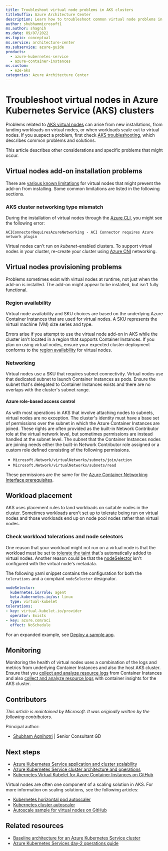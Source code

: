 ```yaml
---
title: Troubleshoot virtual node problems in AKS clusters
titleSuffix: Azure Architecture Center
description: Learn how to troubleshoot common virtual node problems in Azure Kubernetes Service (AKS) clusters.
author: shubhammicrosoft1
ms.author: shagnih
ms.date: 09/07/2022
ms.topic: conceptual
ms.service: architecture-center
ms.subservice: azure-guide
products:
  - azure-kubernetes-service
  - azure-container-instances
ms.custom:
  - e2e-aks
categories: Azure Architecture Center 
---
```


# Troubleshoot virtual nodes in Azure Kubernetes Service (AKS) clusters

Problems related to [AKS virtual nodes](/azure/aks/virtual-nodes) can arise from new installations, from landing workloads on virtual nodes, or when workloads scale out to virtual nodes. If you suspect a problem, first check [AKS troubleshooting](/azure/aks/troubleshooting), which describes common problems and solutions.

This article describes other considerations and specific problems that might occur.  

## Virtual nodes add-on installation problems

There are [various known limitations](/azure/aks/virtual-nodes#known-limitations) for virtual nodes that might prevent the add-on from installing. Some common limitations are listed in the following sections.

### AKS cluster networking type mismatch

During the installation of virtual nodes through the [Azure CLI](/azure/aks/virtual-nodes-cli), you might see the following error:

```output
ACIConnectorRequiresAzureNetworking - ACI Connector requires Azure network plugin
```

Virtual nodes can't run on *kubenet*-enabled clusters. To support virtual nodes in your cluster, re-create your cluster using [Azure CNI](/azure/aks/configure-azure-cni) networking.

## Virtual nodes provisioning problems

Problems sometimes exist with virtual nodes at runtime, not just when the add-on is installed. The add-on might appear to be installed, but isn't fully functional.

### Region availability

Virtual node availability and SKU choices are based on the underlying Azure Container Instances that are used for virtual nodes. A SKU represents the virtual machine (VM) size series and type.

Errors arise if you attempt to use the virtual node add-on in AKS while the cluster isn't located in a region that supports Container Instances. If you plan on using virtual nodes, ensure your expected cluster deployment conforms to the [region availability](/azure/aks/virtual-nodes#regional-availability) for virtual nodes.

### Networking

Virtual nodes use a SKU that requires subnet connectivity. Virtual nodes use that dedicated subnet to launch Container Instances as pods. Ensure the subnet that's delegated to Container Instances exists and there are no overlaps with the cluster's subnet range.

#### Azure role-based access control

As with most operations in AKS that involve attaching nodes to subnets, virtual nodes are no exception. The cluster's identity must have a base set of permissions over the subnet in which the Azure Container Instances are joined. These rights are often provided as the built-in Network Contributor role at the virtual network level, but sometimes permissions are instead handled at the subnet level. The subnet that the Container Instances nodes are joining needs either the built-in Network Contributor role assigned or a custom role defined consisting of the following permissions.
        
  * `Microsoft.Network/virtualNetworks/subnets/join/action`
  * `Microsoft.Network/virtualNetworks/subnets/read`

These permissions are the same for the [Azure Container Networking Interface prerequisites](/azure/aks/configure-azure-cni#prerequisites).

## Workload placement

AKS uses placement rules to land workloads on suitable nodes in the cluster. Sometimes workloads aren't set up to tolerate being run on virtual nodes and those workloads end up on node pool nodes rather than virtual nodes.

### Check workload tolerations and node selectors

One reason that your workload might not run on a virtual node is that the workload must be set to [tolerate the taint](https://kubernetes.io/docs/concepts/configuration/taint-and-toleration/) that's automatically added to virtual nodes. Another reason could be that the [nodeSelector](https://kubernetes.io/docs/concepts/configuration/assign-pod-node/) isn't configured with the virtual node's metadata.

The following yaml snippet contains the configuration for both the `tolerations` and a compliant `nodeSelector` designator.

```yaml
nodeSelector:
  kubernetes.io/role: agent
  beta.kubernetes.io/os: linux
  type: virtual-kubelet
tolerations:
- key: virtual-kubelet.io/provider
  operator: Exists
- key: azure.com/aci
  effect: NoSchedule
```

For an expanded example, see [Deploy a sample app](/azure/aks/virtual-nodes-cli#deploy-a-sample-app).

## Monitoring

Monitoring the health of virtual nodes uses a combination of the logs and metrics from underlying Container Instances and also the host AKS cluster. Ensure that you [collect and analyze resource logs](/azure/container-instances/container-instances-log-analytics) from Container Instances and also [collect and analyze resource logs](/azure/azure-monitor/containers/container-insights-log-query) with container insights for the AKS cluster.

## Contributors

*This article is maintained by Microsoft. It was originally written by the following contributors.*

Principal author:

* [Shubham Agnihotri](https://www.linkedin.com/in/shubham-agnihotri8/) | Senior Consultant GD

## Next steps

* [Azure Kubernetes Service application and cluster scalability](/learn/paths/aks-cluster-scalability/)
* [Azure Kubernetes Service cluster architecture and operations](/learn/paths/aks-cluster-architecture/)
* [Kubernetes Virtual Kubelet for Azure Container Instances on GitHub](https://github.com/virtual-kubelet/azure-aci)

Virtual nodes are often one component of a scaling solution in AKS. For more information on scaling solutions, see the following articles:

* [Kubernetes horizontal pod autoscaler](/azure/aks/concepts-scale#horizontal-pod-autoscaler)
* [Kubernetes cluster autoscaler](/azure/aks/concepts-scale#cluster-autoscaler)
* [Autoscale sample for virtual nodes on GitHub](https://github.com/Azure-Samples/virtual-node-autoscale)

## Related resources

* [Baseline architecture for an Azure Kubernetes Service cluster](../../reference-architectures/containers/aks/baseline-aks.yml)
* [Azure Kubernetes Services day-2 operations guide](../../operator-guides/aks/day-2-operations-guide.md)
